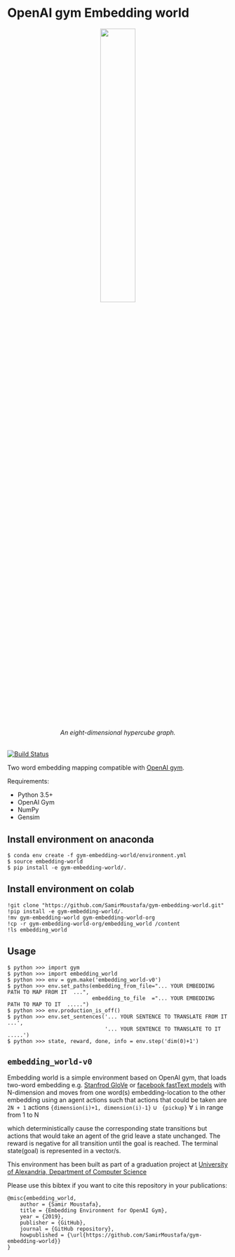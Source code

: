 
OpenAI gym Embedding world
==========================

<div align="center">
  <img width="40%" src="https://raw.githubusercontent.com/SamirMoustafa/gym-embedding-world/master/assets/9-dimensional-hypercube.gif"><br><br>
  <h6>An eight-dimensional hypercube graph.</h6>
</div>

[![Build Status](https://travis-ci.org/SamirMoustafa/gym-embedding-world.svg?branch=master)](https://travis-ci.org/SamirMoustafa/gym-embedding-world)

Two word embedding mapping compatible with [OpenAI gym](https://github.com/openai/gym>).

Requirements:
- Python 3.5+
- OpenAI Gym
- NumPy
- Gensim

Install environment on anaconda
-------------------------------

    $ conda env create -f gym-embedding-world/environment.yml
    $ source embedding-world
    $ pip install -e gym-embedding-world/.

Install environment on colab
----------------------------

    !git clone "https://github.com/SamirMoustafa/gym-embedding-world.git"
    !pip install -e gym-embedding-world/.
    !mv gym-embedding-world gym-embedding-world-org
    !cp -r gym-embedding-world-org/embedding_world /content
    !ls embedding_world
    
Usage
-----

    $ python >>> import gym
    $ python >>> import embedding_world
    $ python >>> env = gym.make('embedding_world-v0')
    $ python >>> env.set_paths(embedding_from_file="... YOUR EMBEDDING PATH TO MAP FROM IT  ...",
                               embedding_to_file  ="... YOUR EMBEDDING PATH TO MAP TO IT  .....")
    $ python >>> env.production_is_off()
    $ python >>> env.set_sentences('... YOUR SENTENCE TO TRANSLATE FROM IT ...', 
                                   '... YOUR SENTENCE TO TRANSLATE TO IT .....')
    $ python >>> state, reward, done, info = env.step('dim(0)+1')

``embedding_world-v0``
----------------------

Embedding world is a simple environment based on OpenAI gym, that loads two-word embedding e.g. [Stanfrod GloVe](https://nlp.stanford.edu/projects/glove/) or [facebook fastText models](https://github.com/facebookresearch/fastText/blob/master/pretrained-vectors.md)  with N-dimension and moves from one word(s) embedding-location to the other embedding using an agent actions such that actions that could be taken are `2N + 1` actions `{dimension(i)+1, dimension(i)-1}` ∪ ` {pickup}` ∀ `i` in range from 1 to N

which deterministically cause the corresponding state transitions
but actions that would take an agent of the grid leave a state unchanged.
The reward is negative for all transition until the goal is reached.
The terminal state(goal) is represented in a vector/s.

This environment has been built as part of a graduation project at [University of Alexandria, Department of Computer Science](http://sci.alexu.edu.eg/index.php/en/)

Please use this bibtex if you want to cite this repository in your publications:

```
@misc{embedding_world,
    author = {Samir Moustafa},
    title = {Embedding Environment for OpenAI Gym},
    year = {2019},
    publisher = {GitHub},
    journal = {GitHub repository},
    howpublished = {\url{https://github.com/SamirMoustafa/gym-embedding-world}}
}
```